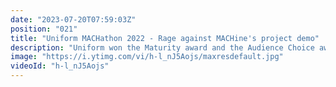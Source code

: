 ```yaml
---
date: "2023-07-20T07:59:03Z"
position: "021"
title: "Uniform MACHathon 2022 - Rage against MACHine's project demo"
description: "Uniform won the Maturity award and the Audience Choice award at this year's MACHathon! The winning project from Rage against the MACHine was a composable accelerator for commerce sites. This video is a demo of how it works (and a bit about how we made it work). Here's why we built it: to allow businesses to spin up actually useable eCommerce websites with the click of one button. But how was it made? And why is it important that it was built with composability in mind and a MACH architecture? You can find out these and more details in the blog post we wrote on the subject: https://uniform.to/uniform-wins-MACH-awards"
image: "https://i.ytimg.com/vi/h-l_nJ5Aojs/maxresdefault.jpg"
videoId: "h-l_nJ5Aojs"
---
```


